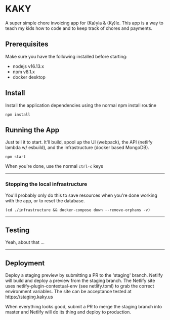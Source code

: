 # KAKY

A super simple chore invoicing app for (Ka)yla &amp; (Ky)le. This app is a way to teach my kids how to code and to keep track of chores and payments.

## Prerequisites

Make sure you have the following installed before starting:

- nodejs v16.13.x
- npm v8.1.x
- docker desktop

## Install

Install the application dependencies using the normal npm install routine

```
npm install
```

## Running the App

Just tell it to start. It'll build, spool up the UI (webpack), the API (netlify lambda w/ esbuild), and the infrastructure (docker based MongoDB).

```
npm start
```

When you're done, use the normal `ctrl-c` keys

---

### Stopping the local infrastructure

You'll probably only do this to save resources when you're done working with the app, or to reset the database.

```
(cd ./infrastructure && docker-compose down --remove-orphans -v)
```

---

## Testing

Yeah, about that ...

---

## Deployment

Deploy a staging preview by submitting a PR to the 'staging' branch. Netlify will build and deploy a preview from the staging branch. The Netlify site uses netlify-plugin-contextual-env (see netlify.toml) to grab the correct environment variables. The site can be acceptance tested at https://staging.kaky.us

When everything looks good, submit a PR to merge the staging branch into master and Netlify will do its thing and deploy to production.
